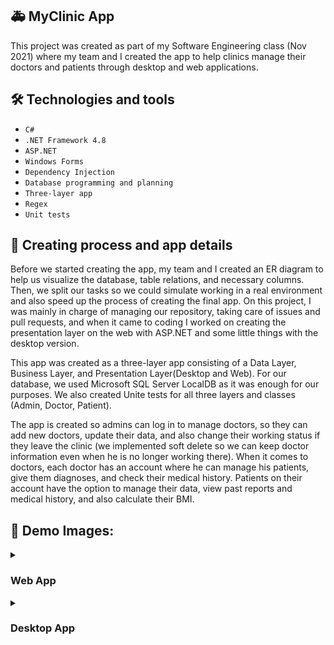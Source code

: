 ## 🚑 MyClinic App

This project was created as part of my Software Engineering class (Nov 2021) where my team and I created the app to help clinics manage their doctors and patients through desktop and web applications.

## 🛠️ Technologies and tools

- `C#`
- `.NET Framework 4.8`
- `ASP.NET`
- `Windows Forms`
- `Dependency Injection`
- `Database programming and planning`
- `Three-layer app`
- `Regex`
- `Unit tests`

## 💭 Creating process and app details

Before we started creating the app, my team and I created an ER diagram to help us visualize the database, table relations, and necessary columns. Then, we split our tasks so we could simulate working in a real environment and also speed up the process of creating the final app. On this project, I was mainly in charge of managing our repository, taking care of issues and pull requests, and when it came to coding I worked on creating the presentation layer on the web with ASP.NET and some little things with the desktop version.

This app was created as a three-layer app consisting of a Data Layer, Business Layer, and Presentation Layer(Desktop and Web). For our database, we used Microsoft SQL Server LocalDB as it was enough for our purposes. We also created Unite tests for all three layers and classes (Admin, Doctor, Patient).

The app is created so admins can log in to manage doctors, so they can add new doctors, update their data, and also change their working status if they leave the clinic (we implemented soft delete so we can keep doctor information even when he is no longer working there). When it comes to doctors, each doctor has an account where he can manage his patients, give them diagnoses, and check their medical history. Patients on their account have the option to manage their data, view past reports and medical history, and also calculate their BMI.

## 📸 Demo Images:

<details> 
  <summary><h3>Web App</h3></summary>

  #

![Screenshot1](https://i.ibb.co/M2wRZBD/screencapture-localhost-44363-Patient-Panel-2024-01-13-23-36-16.png)

 #

![Screenshot2](https://i.ibb.co/FK2gKDt/screencapture-localhost-44363-Patient-Management-2024-01-13-23-35-11.png)

 #

![Screenshot3](https://i.ibb.co/qW0CGj9/screencapture-localhost-44363-Doctor-Management-2024-01-13-23-32-51.png)


 #

![Screenshot4](https://i.ibb.co/ccRyR4v/image.png)

 #

![Screenshot5](https://i.ibb.co/GVycLKw/chrome-F3s-K478-X2h.png)

</details>
<details> 
  <summary><h3>Desktop App</h3></summary>

   #

![Screenshot1](https://i.ibb.co/Q6ms0jB/Presentation-Layer-Desktop-GY6-RCRb2md.png)

 #

![Screenshot2](https://i.ibb.co/6PMjntN/Presentation-Layer-Desktop-Has-BQULo-TT.png)

 #

![Screenshot3](https://i.ibb.co/NV409y3/Presentation-Layer-Desktop-n28-IWQ5y-Oz.png)

 #

![Screenshot4](https://i.ibb.co/0hGy7pF/Presentation-Layer-Desktop-s-Oyp-Y3z0el.png)

 #

![Screenshot5](https://i.ibb.co/NV409y3/Presentation-Layer-Desktop-n28-IWQ5y-Oz.png)
</details>
